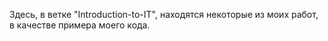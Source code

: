 Здесь, в ветке "Introduction-to-IT", находятся некоторые из моих работ, в качестве примера моего кода.
